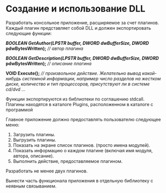 # Создание и использование DLL
 
  Разработать консольное приложение, расширяемое за счет плагинов. Каждый плагин представляет
собой DLL и должен экспортировать следующие функции:

  ***BOOLEAN GetAuthor(LPSTR buffer, DWORD dwBufferSize, DWORD* pdwBytesWritten);** *// автор плагина*
  
  ***BOOLEAN GetDescription(LPSTR buffer, DWORD dwBufferSize, DWORD* pdwBytesWritten);** *// описание
плагина*

  **VOID Execute();** *// произвольное действие. Желательно вывод какой-нибудь системной информации,
например число разделов на жестком диске, количество и тип процессоров, присутствуют ли в
системе cd/dvd …*

  Функции экспортируются из библиотеки по соглашению stdcall. Плагины находятся в каталоге Plugins,
расположенном в каталоге с программой

Главное приложение должно предоставлять пользователю следующее меню:
1. Загрузить плагины.
2. Выгрузить плагины.
3. Показать на экране список плагинов. (просто имена модулей).
4. Показать информацию о каждом плагине (включая имя модуля, автора, описание).
5. Выполнить действие, предоставляемое плагином.

Разработать не менее двух плагинов.

Вынести часть функционала приложения в отдельную библиотеку с неявным связыванием.
